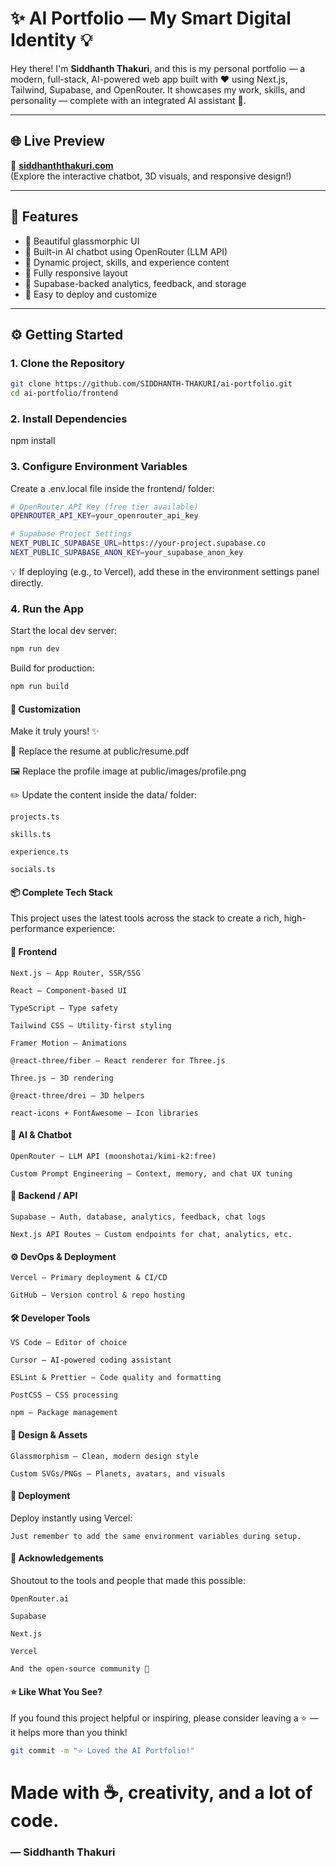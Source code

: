# ✨ AI Portfolio — My Smart Digital Identity 💡

Hey there! I'm **Siddhanth Thakuri**, and this is my personal portfolio — a modern, full-stack, AI-powered web app built with ❤️ using Next.js, Tailwind, Supabase, and OpenRouter. It showcases my work, skills, and personality — complete with an integrated AI assistant 🤖.

---

## 🌐 Live Preview

🔗 **[siddhanththakuri.com](https://siddhanththakuri.com/)**  
(Explore the interactive chatbot, 3D visuals, and responsive design!)

---

## 🌟 Features

- 🎨 Beautiful glassmorphic UI
- 🤖 Built-in AI chatbot using OpenRouter (LLM API)
- 🧠 Dynamic project, skills, and experience content
- 📱 Fully responsive layout
- 💾 Supabase-backed analytics, feedback, and storage
- 🚀 Easy to deploy and customize

---

## ⚙️ Getting Started

### 1. Clone the Repository

```bash
git clone https://github.com/SIDDHANTH-THAKURI/ai-portfolio.git
cd ai-portfolio/frontend
```
### 2. Install Dependencies

npm install

### 3. Configure Environment Variables
Create a .env.local file inside the frontend/ folder:
```bash
# OpenRouter API Key (free tier available)
OPENROUTER_API_KEY=your_openrouter_api_key

# Supabase Project Settings
NEXT_PUBLIC_SUPABASE_URL=https://your-project.supabase.co
NEXT_PUBLIC_SUPABASE_ANON_KEY=your_supabase_anon_key
```
💡 If deploying (e.g., to Vercel), add these in the environment settings panel directly.

### 4. Run the App
Start the local dev server:

```bash
npm run dev
```

Build for production:

```bash
npm run build
```

#### 🧠 Customization
Make it truly yours! ✨

📄 Replace the resume at public/resume.pdf

🖼️ Replace the profile image at public/images/profile.png

✏️ Update the content inside the data/ folder:
```
projects.ts

skills.ts

experience.ts

socials.ts
```
#### 📦 Complete Tech Stack
This project uses the latest tools across the stack to create a rich, high-performance experience:

#### 🎨 Frontend
```
Next.js – App Router, SSR/SSG

React – Component-based UI

TypeScript – Type safety

Tailwind CSS – Utility-first styling

Framer Motion – Animations

@react-three/fiber – React renderer for Three.js

Three.js – 3D rendering

@react-three/drei – 3D helpers

react-icons + FontAwesome – Icon libraries
```
#### 🤖 AI & Chatbot
```
OpenRouter – LLM API (moonshotai/kimi-k2:free)

Custom Prompt Engineering – Context, memory, and chat UX tuning
```
#### 🧠 Backend / API
```
Supabase – Auth, database, analytics, feedback, chat logs

Next.js API Routes – Custom endpoints for chat, analytics, etc.
```
#### ⚙️ DevOps & Deployment
```
Vercel – Primary deployment & CI/CD

GitHub – Version control & repo hosting
```
#### 🛠️ Developer Tools
```
VS Code – Editor of choice

Cursor – AI-powered coding assistant

ESLint & Prettier – Code quality and formatting

PostCSS – CSS processing

npm – Package management
```
#### 🎨 Design & Assets
```
Glassmorphism – Clean, modern design style

Custom SVGs/PNGs – Planets, avatars, and visuals
```
#### 🚀 Deployment
Deploy instantly using Vercel:
```
Just remember to add the same environment variables during setup.
```

#### 🙏 Acknowledgements
Shoutout to the tools and people that made this possible:
```
OpenRouter.ai

Supabase

Next.js

Vercel

And the open-source community 💜
```
#### ⭐ Like What You See?
If you found this project helpful or inspiring, please consider leaving a ⭐ — it helps more than you think!

```bash
git commit -m "⭐ Loved the AI Portfolio!"
```

# Made with ☕, creativity, and a lot of code.
### — Siddhanth Thakuri

